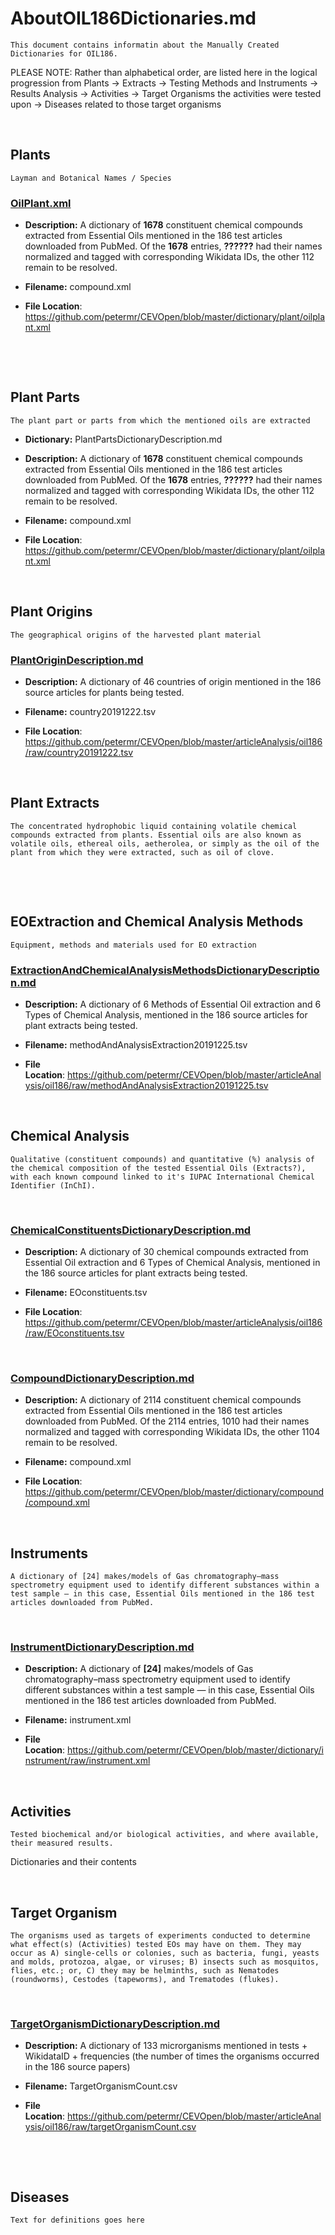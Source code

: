 **AboutOIL186Dictionaries.md**
==============================

~~~~~~~~~~~~~~~~~~~~~~~~~~~~~~~~~~~~~~~~~~~~~~~~~~~~~~~~~~~~~~~~~~~~~~~~~~~~~~~~
This document contains informatin about the Manually Created Dictionaries for OIL186. 
~~~~~~~~~~~~~~~~~~~~~~~~~~~~~~~~~~~~~~~~~~~~~~~~~~~~~~~~~~~~~~~~~~~~~~~~~~~~~~~~

PLEASE NOTE: Rather than alphabetical order,  are listed here in the logical
progression from Plants -\> Extracts -\> Testing Methods and Instruments -\>
Results Analysis -\> Activities -\> Target Organisms the activities were tested
upon -\> Diseases related to those target organisms

 

**Plants**
----------

~~~~~~~~~~~~~~~~~~~~~~~~~~~~~~~~~~~~~~~~~~~~~~~~~~~~~~~~~~~~~~~~~~~~~~~~~~~~~~~~
Layman and Botanical Names / Species
~~~~~~~~~~~~~~~~~~~~~~~~~~~~~~~~~~~~~~~~~~~~~~~~~~~~~~~~~~~~~~~~~~~~~~~~~~~~~~~~

### [OilPlant.xml](https://github.com/petermr/CEVOpen/blob/master/dictionary/plant/oilplant.xml)

-   **Description:** A dictionary of **1678** constituent chemical compounds
    extracted from Essential Oils mentioned in the 186 test articles downloaded
    from PubMed. Of the **1678** entries, **??????** had their names normalized
    and tagged with corresponding Wikidata IDs, the other 112 remain to be
    resolved.

-   **Filename:** compound.xml

-   **File Location**:
    <https://github.com/petermr/CEVOpen/blob/master/dictionary/plant/oilplant.xml>

 

 

**Plant Parts**
---------------

~~~~~~~~~~~~~~~~~~~~~~~~~~~~~~~~~~~~~~~~~~~~~~~~~~~~~~~~~~~~~~~~~~~~~~~~~~~~~~~~
The plant part or parts from which the mentioned oils are extracted
~~~~~~~~~~~~~~~~~~~~~~~~~~~~~~~~~~~~~~~~~~~~~~~~~~~~~~~~~~~~~~~~~~~~~~~~~~~~~~~~

-   **Dictionary:** PlantPartsDictionaryDescription.md

-   **Description:** A dictionary of **1678** constituent chemical compounds
    extracted from Essential Oils mentioned in the 186 test articles downloaded
    from PubMed. Of the **1678** entries, **??????** had their names normalized
    and tagged with corresponding Wikidata IDs, the other 112 remain to be
    resolved.

-   **Filename:** compound.xml

-   **File Location**:
    <https://github.com/petermr/CEVOpen/blob/master/dictionary/plant/oilplant.xml>

 

**Plant Origins**
-----------------

~~~~~~~~~~~~~~~~~~~~~~~~~~~~~~~~~~~~~~~~~~~~~~~~~~~~~~~~~~~~~~~~~~~~~~~~~~~~~~~~
The geographical origins of the harvested plant material
~~~~~~~~~~~~~~~~~~~~~~~~~~~~~~~~~~~~~~~~~~~~~~~~~~~~~~~~~~~~~~~~~~~~~~~~~~~~~~~~

### [PlantOriginDescription.md](https://github.com/petermr/CEVOpen/blob/master/articleAnalysis/oil186/raw/DictionaryDescriptionsOIL186/PlantOriginDescription.md)

-   **Description:** A dictionary of 46 countries of origin mentioned in the 186
    source articles for plants being tested.

-   **Filename:** country20191222.tsv

-   **File Location**:
    <https://github.com/petermr/CEVOpen/blob/master/articleAnalysis/oil186/raw/country20191222.tsv>

 

**Plant Extracts**
------------------

~~~~~~~~~~~~~~~~~~~~~~~~~~~~~~~~~~~~~~~~~~~~~~~~~~~~~~~~~~~~~~~~~~~~~~~~~~~~~~~~
The concentrated hydrophobic liquid containing volatile chemical compounds extracted from plants. Essential oils are also known as volatile oils, ethereal oils, aetherolea, or simply as the oil of the plant from which they were extracted, such as oil of clove.
~~~~~~~~~~~~~~~~~~~~~~~~~~~~~~~~~~~~~~~~~~~~~~~~~~~~~~~~~~~~~~~~~~~~~~~~~~~~~~~~

 

 

**EOExtraction and Chemical Analysis Methods**
----------------------------------------------

~~~~~~~~~~~~~~~~~~~~~~~~~~~~~~~~~~~~~~~~~~~~~~~~~~~~~~~~~~~~~~~~~~~~~~~~~~~~~~~~
Equipment, methods and materials used for EO extraction
~~~~~~~~~~~~~~~~~~~~~~~~~~~~~~~~~~~~~~~~~~~~~~~~~~~~~~~~~~~~~~~~~~~~~~~~~~~~~~~~

### [ExtractionAndChemicalAnalysisMethodsDictionaryDescription.md](https://github.com/petermr/CEVOpen/blob/master/articleAnalysis/oil186/raw/DictionaryDescriptionsOIL186/EOExtractionAndChemicalAnalysisMethodsDictionaryDescription.md)

-   **Description:** A dictionary of 6 Methods of Essential Oil extraction and 6
    Types of Chemical Analysis, mentioned in the 186 source articles for plant
    extracts being tested.

-   **Filename:** methodAndAnalysisExtraction20191225.tsv

-   **File
    Location**: <https://github.com/petermr/CEVOpen/blob/master/articleAnalysis/oil186/raw/methodAndAnalysisExtraction20191225.tsv>

 

**Chemical Analysis**
---------------------

~~~~~~~~~~~~~~~~~~~~~~~~~~~~~~~~~~~~~~~~~~~~~~~~~~~~~~~~~~~~~~~~~~~~~~~~~~~~~~~~
Qualitative (constituent compounds) and quantitative (%) analysis of the chemical composition of the tested Essential Oils (Extracts?), with each known compound linked to it's IUPAC International Chemical Identifier (InChI).
~~~~~~~~~~~~~~~~~~~~~~~~~~~~~~~~~~~~~~~~~~~~~~~~~~~~~~~~~~~~~~~~~~~~~~~~~~~~~~~~

 

### [ChemicalConstituentsDictionaryDescription.md](https://github.com/petermr/CEVOpen/blob/master/articleAnalysis/oil186/raw/DictionaryDescriptionsOIL186/ChemicalConstituentsDictionaryDescription.md)

-   **Description:** A dictionary of 30 chemical compounds extracted from
    Essential Oil extraction and 6 Types of Chemical Analysis, mentioned in the
    186 source articles for plant extracts being tested.

-   **Filename:** EOconstituents.tsv

-   **File Location**:
    <https://github.com/petermr/CEVOpen/blob/master/articleAnalysis/oil186/raw/EOconstituents.tsv>

 

### [CompoundDictionaryDescription.md](https://github.com/petermr/CEVOpen/blob/master/dictionary/compound/CompoundDictionaryDescription.md )

-   **Description:** A dictionary of 2114 constituent chemical compounds
    extracted from Essential Oils mentioned in the 186 test articles downloaded
    from PubMed. Of the 2114 entries, 1010 had their names normalized and tagged
    with corresponding Wikidata IDs, the other 1104 remain to be resolved.

-   **Filename:** compound.xml

-   **File Location**:
    <https://github.com/petermr/CEVOpen/blob/master/dictionary/compound/compound.xml>

 

**Instruments**
---------------

~~~~~~~~~~~~~~~~~~~~~~~~~~~~~~~~~~~~~~~~~~~~~~~~~~~~~~~~~~~~~~~~~~~~~~~~~~~~~~~~
A dictionary of [24] makes/models of Gas chromatography–mass spectrometry equipment used to identify different substances within a test sample — in this case, Essential Oils mentioned in the 186 test articles downloaded from PubMed.
~~~~~~~~~~~~~~~~~~~~~~~~~~~~~~~~~~~~~~~~~~~~~~~~~~~~~~~~~~~~~~~~~~~~~~~~~~~~~~~~

 

### [InstrumentDictionaryDescription.md](https://github.com/petermr/CEVOpen/blob/master/dictionary/instrument/InstrumentDictionaryDescription.md)

-   **Description:** A dictionary of **[24]** makes/models of Gas
    chromatography–mass spectrometry equipment used to identify different
    substances within a test sample — in this case, Essential Oils mentioned in
    the 186 test articles downloaded from PubMed.

-   **Filename:** instrument.xml

-   **File
    Location**: <https://github.com/petermr/CEVOpen/blob/master/dictionary/instrument/raw/instrument.xml>

 

**Activities**
--------------

~~~~~~~~~~~~~~~~~~~~~~~~~~~~~~~~~~~~~~~~~~~~~~~~~~~~~~~~~~~~~~~~~~~~~~~~~~~~~~~~
Tested biochemical and/or biological activities, and where available, their measured results.
~~~~~~~~~~~~~~~~~~~~~~~~~~~~~~~~~~~~~~~~~~~~~~~~~~~~~~~~~~~~~~~~~~~~~~~~~~~~~~~~

Dictionaries and their contents

 

**Target Organism**
-------------------

~~~~~~~~~~~~~~~~~~~~~~~~~~~~~~~~~~~~~~~~~~~~~~~~~~~~~~~~~~~~~~~~~~~~~~~~~~~~~~~~
The organisms used as targets of experiments conducted to determine what effect(s) (Activities) tested EOs may have on them. They may occur as A) single-cells or colonies, such as bacteria, fungi, yeasts and molds, protozoa, algae, or viruses; B) insects such as mosquitos, flies, etc.; or, C) they may be helminths, such as Nematodes (roundworms), Cestodes (tapeworms), and Trematodes (flukes).
~~~~~~~~~~~~~~~~~~~~~~~~~~~~~~~~~~~~~~~~~~~~~~~~~~~~~~~~~~~~~~~~~~~~~~~~~~~~~~~~

 

### [TargetOrganismDictionaryDescription.md](https://github.com/petermr/CEVOpen/blob/master/articleAnalysis/oil186/raw/DictionaryDescriptionsOIL186/TargetOrganismDictionaryDescription.md)

-   **Description:** A dictionary of 133 microrganisms mentioned in tests +
    WikidataID + frequencies (the number of times the organisms occurred in the
    186 source papers)

-   **Filename:** TargetOrganismCount.csv

-   **File
    Location**: <https://github.com/petermr/CEVOpen/blob/master/articleAnalysis/oil186/raw/targetOrganismCount.csv>

 

 

**Diseases**
------------

~~~~~~~~~~~~~~~~~~~~~~~~~~~~~~~~~~~~~~~~~~~~~~~~~~~~~~~~~~~~~~~~~~~~~~~~~~~~~~~~
Text for definitions goes here
~~~~~~~~~~~~~~~~~~~~~~~~~~~~~~~~~~~~~~~~~~~~~~~~~~~~~~~~~~~~~~~~~~~~~~~~~~~~~~~~
